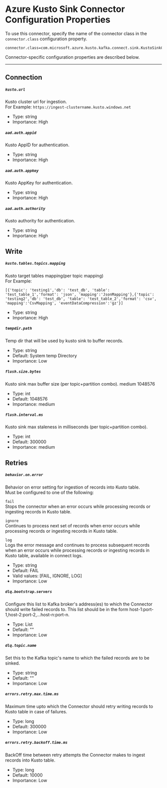 # Azure Kusto Sink Connector Configuration Properties
    
To use this connector, specify the name of the connector class in the `connector.class` configuration property.

```
connector.class=com.microsoft.azure.kusto.kafka.connect.sink.KustoSinkConnector
```

Connector-specific configuration properties are described below.

---
## Connection

##### `kusto.url`  

Kusto cluster url for ingestion.   
For Example: `https://ingest-clustername.kusto.windows.net`
- Type: string
- Importance: High


##### `aad.auth.appid`   
Kusto AppID for authentication. 
- Type: string
- Importance: High
       

##### `aad.auth.appkey`   
Kusto AppKey for authentication.
- Type: string
- Importance: High

##### `aad.auth.authority`   
Kusto authority for authentication.
- Type: string
- Importance: High

## Write

##### `kusto.tables.topics.mapping`
Kusto target tables mapping(per topic mapping)    
For Example:    
```
[{'topic': 'testing1','db': 'test_db', 'table': 'test_table_1','format': 'json', 'mapping':'JsonMapping'},{'topic': 'testing2','db': 'test_db', 'table': 'test_table_2','format': 'csv', 'mapping':'CsvMapping', 'eventDataCompression':'gz'}] 
```
- Type: string
- Importance: High


##### `tempdir.path`
Temp dir that will be used by kusto sink to buffer records.
- Type: string
- Default: System temp Directory
- Importance: Low


##### `flush.size.bytes`
Kusto sink max buffer size (per topic+partition combo).
    medium
    1048576
- Type: int
- Default: 1048576
- Importance: medium

##### `flush.interval.ms`
Kusto sink max staleness in milliseconds (per topic+partition combo).
- Type: int
- Default: 300000
- Importance: medium


## Retries

##### `behavior.on.error`
Behavior on error setting for ingestion of records into Kusto table.  
Must be configured to one of the following:
        
`fail`   
Stops the connector when an error occurs while processing records or ingesting records in Kusto table.
        
`ignore`   
Continues to process next set of records when error occurs while processing records or ingesting records in Kusto table.
        
`log`   
Logs the error message and continues to process subsequent records when an error occurs while processing records or ingesting records in Kusto table, available in connect logs.

- Type: string
- Default: FAIL
- Valid values: [FAIL, IGNORE, LOG]
- Importance: Low
    
##### `dlq.bootstrap.servers`   
Configure this list to Kafka broker's address(es) to which the Connector should write failed records to. This list should be in the form host-1:port-1,host-2:port-2,…host-n:port-n. 
- Type: List
- Default: ""
- Importance: Low   


##### `dlq.topic.name`   
Set this to the Kafka topic's name to which the failed records are to be sinked.
- Type: string
- Default: ""
- Importance: Low 

 
##### `errors.retry.max.time.ms`   
Maximum time upto which the Connector should retry writing records to Kusto table in case of failures.
- Type: long
- Default: 300000
- Importance: Low    


##### `errors.retry.backoff.time.ms`
BackOff time between retry attempts the Connector makes to ingest records into Kusto table.
- Type: long
- Default: 10000
- Importance: Low  